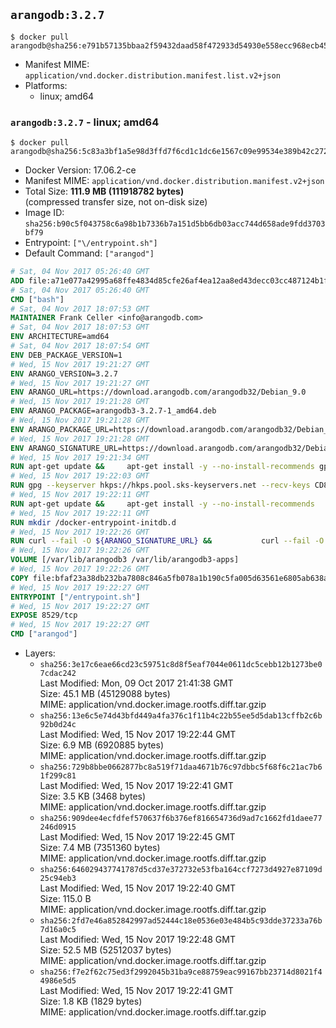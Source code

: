 ## `arangodb:3.2.7`

```console
$ docker pull arangodb@sha256:e791b57135bbaa2f59432daad58f472933d54930e558ecc968ecb4570a5110d1
```

-	Manifest MIME: `application/vnd.docker.distribution.manifest.list.v2+json`
-	Platforms:
	-	linux; amd64

### `arangodb:3.2.7` - linux; amd64

```console
$ docker pull arangodb@sha256:5c83a3bf1a5e98d3ffd7f6cd1c1dc6e1567c09e99534e389b42c272f14be2c88
```

-	Docker Version: 17.06.2-ce
-	Manifest MIME: `application/vnd.docker.distribution.manifest.v2+json`
-	Total Size: **111.9 MB (111918782 bytes)**  
	(compressed transfer size, not on-disk size)
-	Image ID: `sha256:b90c5f043758c6a98b1b7336b7a151d5bb6db03acc744d658ade9fdd3703bf79`
-	Entrypoint: `["\/entrypoint.sh"]`
-	Default Command: `["arangod"]`

```dockerfile
# Sat, 04 Nov 2017 05:26:40 GMT
ADD file:a71e077a42995a68ffe4834d85cfe26af4ea12aa8ed43decc03cc487124b1f70 in / 
# Sat, 04 Nov 2017 05:26:40 GMT
CMD ["bash"]
# Sat, 04 Nov 2017 18:07:53 GMT
MAINTAINER Frank Celler <info@arangodb.com>
# Sat, 04 Nov 2017 18:07:53 GMT
ENV ARCHITECTURE=amd64
# Sat, 04 Nov 2017 18:07:54 GMT
ENV DEB_PACKAGE_VERSION=1
# Wed, 15 Nov 2017 19:21:27 GMT
ENV ARANGO_VERSION=3.2.7
# Wed, 15 Nov 2017 19:21:27 GMT
ENV ARANGO_URL=https://download.arangodb.com/arangodb32/Debian_9.0
# Wed, 15 Nov 2017 19:21:28 GMT
ENV ARANGO_PACKAGE=arangodb3-3.2.7-1_amd64.deb
# Wed, 15 Nov 2017 19:21:28 GMT
ENV ARANGO_PACKAGE_URL=https://download.arangodb.com/arangodb32/Debian_9.0/amd64/arangodb3-3.2.7-1_amd64.deb
# Wed, 15 Nov 2017 19:21:28 GMT
ENV ARANGO_SIGNATURE_URL=https://download.arangodb.com/arangodb32/Debian_9.0/amd64/arangodb3-3.2.7-1_amd64.deb.asc
# Wed, 15 Nov 2017 19:21:34 GMT
RUN apt-get update &&     apt-get install -y --no-install-recommends gpg dirmngr     &&     rm -rf /var/lib/apt/lists/*
# Wed, 15 Nov 2017 19:22:03 GMT
RUN gpg --keyserver hkps://hkps.pool.sks-keyservers.net --recv-keys CD8CB0F1E0AD5B52E93F41E7EA93F5E56E751E9B
# Wed, 15 Nov 2017 19:22:11 GMT
RUN apt-get update &&     apt-get install -y --no-install-recommends         libjemalloc1         ca-certificates         pwgen         curl     &&     rm -rf /var/lib/apt/lists/*
# Wed, 15 Nov 2017 19:22:11 GMT
RUN mkdir /docker-entrypoint-initdb.d
# Wed, 15 Nov 2017 19:22:26 GMT
RUN curl --fail -O ${ARANGO_SIGNATURE_URL} &&           curl --fail -O ${ARANGO_PACKAGE_URL} &&             gpg --verify ${ARANGO_PACKAGE}.asc &&     (echo arangodb3 arangodb3/password password test | debconf-set-selections) &&     (echo arangodb3 arangodb3/password_again password test | debconf-set-selections) &&     DEBIAN_FRONTEND="noninteractive" dpkg -i ${ARANGO_PACKAGE} &&     rm -rf /var/lib/arangodb3/* &&     sed -ri         -e 's!127\.0\.0\.1!0.0.0.0!g'         -e 's!^(file\s*=).*!\1 -!'         -e 's!^#\s*uid\s*=.*!uid = arangodb!'         -e 's!^#\s*gid\s*=.*!gid = arangodb!'         /etc/arangodb3/arangod.conf     &&     rm -f ${ARANGO_PACKAGE}*
# Wed, 15 Nov 2017 19:22:26 GMT
VOLUME [/var/lib/arangodb3 /var/lib/arangodb3-apps]
# Wed, 15 Nov 2017 19:22:26 GMT
COPY file:bfaf23a38db232ba7808c846a5fb078a1b190c5fa005d63561e6805ab638afeb in /entrypoint.sh 
# Wed, 15 Nov 2017 19:22:27 GMT
ENTRYPOINT ["/entrypoint.sh"]
# Wed, 15 Nov 2017 19:22:27 GMT
EXPOSE 8529/tcp
# Wed, 15 Nov 2017 19:22:27 GMT
CMD ["arangod"]
```

-	Layers:
	-	`sha256:3e17c6eae66cd23c59751c8d8f5eaf7044e0611dc5cebb12b1273be07cdac242`  
		Last Modified: Mon, 09 Oct 2017 21:41:38 GMT  
		Size: 45.1 MB (45129088 bytes)  
		MIME: application/vnd.docker.image.rootfs.diff.tar.gzip
	-	`sha256:13e6c5e74d43bfd449a4fa376c1f11b4c22b55ee5d5dab13cffb2c6b92b0d24c`  
		Last Modified: Wed, 15 Nov 2017 19:22:44 GMT  
		Size: 6.9 MB (6920885 bytes)  
		MIME: application/vnd.docker.image.rootfs.diff.tar.gzip
	-	`sha256:729b8bbe0662877bc8a519f71daa4671b76c97dbbc5f68f6c21ac7b61f299c81`  
		Last Modified: Wed, 15 Nov 2017 19:22:41 GMT  
		Size: 3.5 KB (3468 bytes)  
		MIME: application/vnd.docker.image.rootfs.diff.tar.gzip
	-	`sha256:909dee4ecfdfef570637f6b376ef816654736d9ad7c1662fd1daee77246d0915`  
		Last Modified: Wed, 15 Nov 2017 19:22:45 GMT  
		Size: 7.4 MB (7351360 bytes)  
		MIME: application/vnd.docker.image.rootfs.diff.tar.gzip
	-	`sha256:646029437741787d5cd37e372732e53fba164ccf7273d4927e87109d25c94eb3`  
		Last Modified: Wed, 15 Nov 2017 19:22:40 GMT  
		Size: 115.0 B  
		MIME: application/vnd.docker.image.rootfs.diff.tar.gzip
	-	`sha256:2fd7e46a852842997ad52444c18e0536e03e484b5c93dde37233a76b7d16a0c5`  
		Last Modified: Wed, 15 Nov 2017 19:22:48 GMT  
		Size: 52.5 MB (52512037 bytes)  
		MIME: application/vnd.docker.image.rootfs.diff.tar.gzip
	-	`sha256:f7e2f62c75ed3f2992045b31ba9ce88759eac99167bb23714d8021f44986e5d5`  
		Last Modified: Wed, 15 Nov 2017 19:22:41 GMT  
		Size: 1.8 KB (1829 bytes)  
		MIME: application/vnd.docker.image.rootfs.diff.tar.gzip
